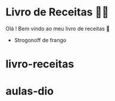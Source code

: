 # Livro de Receitas :man_cook:

Olá ! Bem vindo ao meu livro de receitas :wave:

- Strogonoff de frango
# livro-receitas
# aulas-dio
